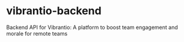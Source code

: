# vibrantio-backend
Backend API for Vibrantio: A platform to boost team engagement and morale for remote teams
